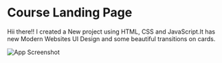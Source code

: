 # Course Landing Page

Hii there!!
I created a New project using HTML, CSS and JavaScript.It has new Modern Websites UI Design and some beautiful transitions on cards.


![App Screenshot]([https://blogger.googleusercontent.com/img/b/R29vZ2xl/AVvXsEhIm4NmLHduw7r2LVMGYcnSMUUPwJn1fFhTAWLy_F5mbY9gNR8dztnvYWlt8vTnTUJeqUYbbbSqNJrbSJxap_2qasb3PUUBFMUOGvVjASX4_liit2vpPqwOLhiM54VWrYsivSZahymJTMUSOwmhx-F_gEEZjjb26q6lDn-s5znIh-O6BEVXltvhBmxJIYU1/s320/20230623180533.gif](https://blogger.googleusercontent.com/img/b/R29vZ2xl/AVvXsEhIm4NmLHduw7r2LVMGYcnSMUUPwJn1fFhTAWLy_F5mbY9gNR8dztnvYWlt8vTnTUJeqUYbbbSqNJrbSJxap_2qasb3PUUBFMUOGvVjASX4_liit2vpPqwOLhiM54VWrYsivSZahymJTMUSOwmhx-F_gEEZjjb26q6lDn-s5znIh-O6BEVXltvhBmxJIYU1/s320/20230623180533.gif)https://blogger.googleusercontent.com/img/b/R29vZ2xl/AVvXsEhIm4NmLHduw7r2LVMGYcnSMUUPwJn1fFhTAWLy_F5mbY9gNR8dztnvYWlt8vTnTUJeqUYbbbSqNJrbSJxap_2qasb3PUUBFMUOGvVjASX4_liit2vpPqwOLhiM54VWrYsivSZahymJTMUSOwmhx-F_gEEZjjb26q6lDn-s5znIh-O6BEVXltvhBmxJIYU1/s320/20230623180533.gif)

